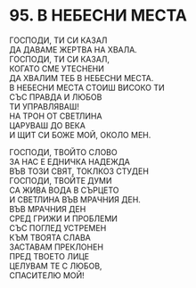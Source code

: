 # 95. В НЕБЕСНИ МЕСТА  
  
ГОСПОДИ, ТИ СИ КАЗАЛ  
ДА ДАВАМЕ ЖЕРТВА НА ХВАЛА.  
ГОСПОДИ, ТИ СИ КАЗАЛ,  
КОГАТО СМЕ УТЕСНЕНИ  
ДА ХВАЛИМ ТЕБ В НЕБЕСНИ МЕСТА.  
В НЕБЕСНИ МЕСТА СТОИШ ВИСОКО ТИ  
СЪС ПРАВДА И ЛЮБОВ  
ТИ УПРАВЛЯВАШ!  
НА ТРОН ОТ СВЕТЛИНА  
ЦАРУВАШ ДО ВЕКА  
И ЩИТ СИ БОЖЕ МОЙ, ОКОЛО МЕН.  
  
ГОСПОДИ, ТВОЙТО СЛОВО  
ЗА НАС Е ЕДНИЧКА НАДEЖДА  
ВЪВ ТОЗИ СВЯТ, ТОКЛКОЗ СТУДЕН  
ГОСПОДИ, ТВОЙТЕ ДУМИ  
СА ЖИВА ВОДА В СЪРЦЕТО  
И СВЕТЛИНА ВЪВ МРАЧНИЯ ДЕН.  
ВЪВ МРАЧНИЯ ДЕН  
СРЕД ГРИЖИ И ПРОБЛЕМИ  
СЪС ПОГЛЕД УСТРЕМЕН  
КЪМ ТВОЯТА СЛАВА  
ЗАСТАВАМ ПРЕКЛОНЕН  
ПРЕД ТВОЕТО ЛИЦЕ  
ЦЕЛУВАМ ТЕ С ЛЮБОВ,  
СПАСИТЕЛЮ МОЙ!  


<DownloadsButton pdf="/pdf/95-v-nebesni-mesta.pdf" />

<DownloadChordsButton pdf="/chords/95-v-nebesni-mesta_akord.pdf"/>
